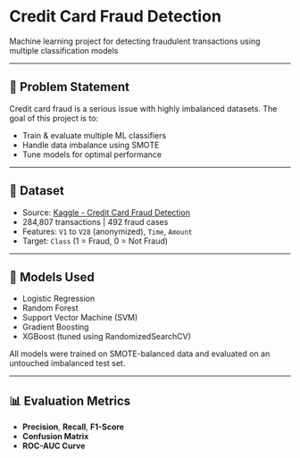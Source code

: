 # Credit Card Fraud Detection

Machine learning project for detecting fraudulent transactions using multiple classification models 

---

## 📌 Problem Statement

Credit card fraud is a serious issue with highly imbalanced datasets. The goal of this project is to:

- Train & evaluate multiple ML classifiers
- Handle data imbalance using SMOTE
- Tune models for optimal performance

---

## 📂 Dataset

- Source: [Kaggle - Credit Card Fraud Detection](https://www.kaggle.com/datasets/mlg-ulb/creditcardfraud)
- 284,807 transactions | 492 fraud cases
- Features: `V1` to `V28` (anonymized), `Time`, `Amount`
- Target: `Class` (1 = Fraud, 0 = Not Fraud)

---

## 🧠 Models Used

- Logistic Regression  
- Random Forest  
- Support Vector Machine (SVM)  
- Gradient Boosting  
- XGBoost (tuned using RandomizedSearchCV)

All models were trained on SMOTE-balanced data and evaluated on an untouched imbalanced test set.

---

## 📊 Evaluation Metrics

- **Precision**, **Recall**, **F1-Score**
- **Confusion Matrix**
- **ROC-AUC Curve**
